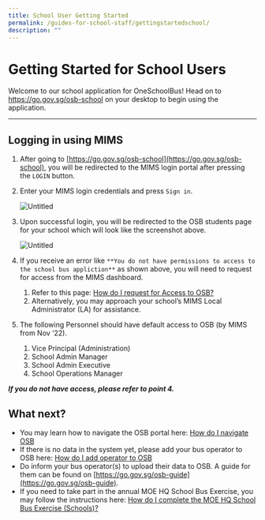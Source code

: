 ```yaml
---
title: School User Getting Started
permalink: /guides-for-school-staff/gettingstartedschool/
description: ""
---
```

Getting Started for School Users
================================

Welcome to our school application for OneSchoolBus! Head on to https://go.gov.sg/osb-school on your desktop to begin using the application.

* * *

Logging in using MIMS
---------------------

1.  After going to [https://go.gov.sg/osb-school](https://go.gov.sg/osb-school), you will be redirected to the MIMS login portal after pressing the `LOGIN` button.

    
2.  Enter your MIMS login credentials and press `Sign in`.
    
    ![Untitled](https://s3-us-west-2.amazonaws.com/secure.notion-static.com/aa2e9cb2-c2de-43f5-b7b2-d7612306c676/Untitled.png)
    
3.  Upon successful login, you will be redirected to the OSB students page for your school which will look like the screenshot above.
    
    ![Untitled](https://s3-us-west-2.amazonaws.com/secure.notion-static.com/e2575ad6-26b1-441e-b15f-199a75f3b7c7/Untitled.png)
    
4.  If you receive an error like `**You do not have permissions to access to the school bus appliction**` as shown above, you will need to request for access from the MIMS dashboard.
    
    1.  Refer to this page: [How do I request for Access to OSB?](https://www.notion.so/How-do-I-request-for-Access-to-OSB-c530d27cc2524d10ab83ad07c3e3b1c5?pvs=21)
    2.  Alternatively, you may approach your school’s MIMS Local Administrator (LA) for assistance.
5.  The following Personnel should have default access to OSB (by MIMS from Nov ‘22).
    
    1.  Vice Principal (Administration)
    2.  School Admin Manager
    3.  School Admin Executive
    4.  School Operations Manager

_************************If you do not have access, please refer to point 4.************************_

What next?
----------

*   You may learn how to navigate the OSB portal here: [How do I navigate OSB](https://www.notion.so/How-do-I-navigate-OSB-3fdab4f1c78f4e93ae9f514c76f9c5a4?pvs=21)
*   If there is no data in the system yet, please add your bus operator to OSB here: [How do I add operator to OSB](https://www.notion.so/49113ea481294b82a6b4e95c4907cd76?pvs=21)
*   Do inform your bus operator(s) to upload their data to OSB. A guide for them can be found on [https://go.gov.sg/osb-guide](https://go.gov.sg/osb-guide).
*   If you need to take part in the annual MOE HQ School Bus Exercise, you may follow the instructions here: [How do I complete the MOE HQ School Bus Exercise (Schools)?](https://www.notion.so/How-do-I-complete-the-MOE-HQ-School-Bus-Exercise-Schools-e86cb7a734cc43c3983317ffdf08d61a?pvs=21)